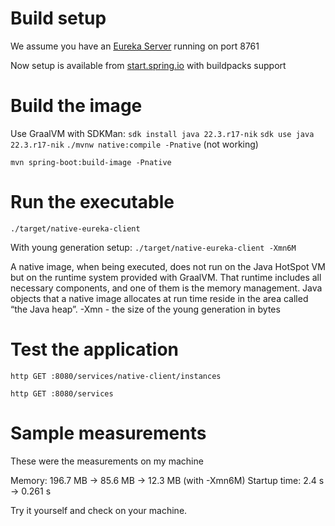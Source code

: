 # Build setup

We assume you have an [Eureka Server](https://spring.io/guides/gs/service-registration-and-discovery/#initial) running
on port 8761

Now setup is available from [start.spring.io](https://start.spring.io/) with buildpacks support

# Build the image

Use GraalVM with SDKMan:
`sdk install java 22.3.r17-nik`
`sdk use java 22.3.r17-nik`
`./mvnw native:compile -Pnative`
(not working)

`mvn spring-boot:build-image -Pnative`

# Run the executable

`./target/native-eureka-client`

With young generation setup:
`./target/native-eureka-client -Xmn6M`

A native image, when being executed, does not run on the Java HotSpot VM but on the runtime system provided with
GraalVM. That runtime includes all necessary components, and one of them is the memory management. Java objects that a
native image allocates at run time reside in the area called “the Java heap”.
-Xmn - the size of the young generation in bytes

# Test the application

`http GET :8080/services/native-client/instances`

`http GET :8080/services`

# Sample measurements

These were the measurements on my machine

Memory: 196.7 MB -> 85.6 MB -> 12.3 MB (with -Xmn6M)
Startup time: 2.4 s -> 0.261 s

Try it yourself and check on your machine.

